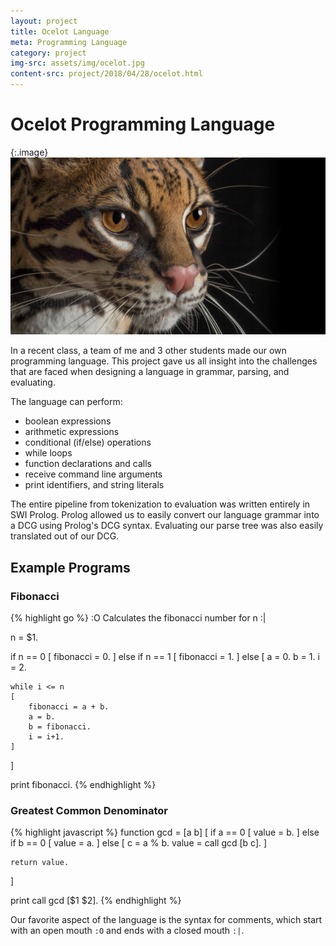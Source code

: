 ```yaml
---
layout: project
title: Ocelot Language
meta: Programming Language
category: project
img-src: assets/img/ocelot.jpg
content-src: project/2018/04/28/ocelot.html
---
```


# Ocelot Programming Language

{:.image}
![Alt text](assets/img/ocelot.jpg "My Title")

In a recent class, a team of me and 3 other students made our own
programming language. This project gave us all insight into the challenges
that are faced when designing a language in grammar, parsing, and evaluating.

The language can perform:
* boolean expressions
* arithmetic expressions
* conditional (if/else) operations
* while loops
* function declarations and calls
* receive command line arguments
* print identifiers, and string literals

The entire pipeline from tokenization to evaluation was written entirely in SWI Prolog.
Prolog allowed us to easily convert our language grammar into a DCG using Prolog's DCG syntax.
Evaluating our parse tree was also easily translated out of our DCG.

## Example Programs

### Fibonacci
{% highlight go %}
:O Calculates the fibonacci number for n :|

n = $1.

if n == 0
[
    fibonacci = 0.
]
else if n == 1
[
    fibonacci = 1.
]
else
[
    a = 0.
    b = 1.
    i = 2.

    while i <= n
    [
        fibonacci = a + b.
        a = b.
        b = fibonacci.
        i = i+1.
    ]
]

print fibonacci.
{% endhighlight %}

### Greatest Common Denominator
{% highlight javascript %}
function gcd = [a b] [
    if a == 0 [
        value = b.
    ]
    else if b == 0 [
        value = a.
    ]
    else [
        c = a % b.
        value = call gcd [b c].
    ]

    return value.
]

print call gcd [$1 $2].
{% endhighlight %}

Our favorite aspect of the language is the syntax for comments, which start with an open mouth
`:O` and ends with a closed mouth `:|`.
